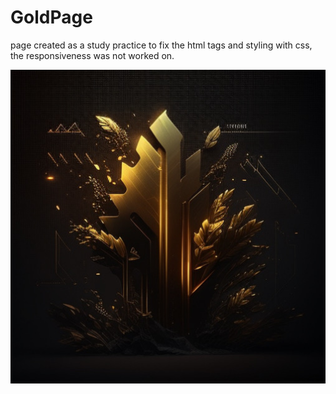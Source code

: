 # GoldPage
page created as a study practice to fix the html tags and styling with css, the responsiveness was not worked on.

<img src="https://github.com/Jhowpix/GoldPage/blob/main/img/backgHeader.JPEG">
